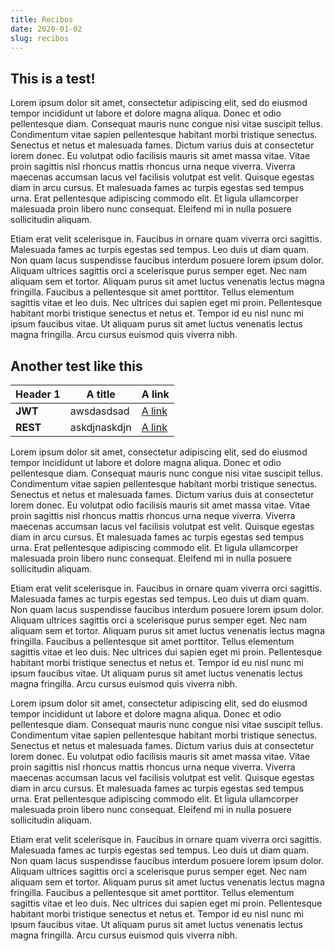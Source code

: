 ```yaml
---
title: Recibos
date: 2020-01-02
slug: recibos
---
```


## This is a test!

Lorem ipsum dolor sit amet, consectetur adipiscing elit, sed do eiusmod tempor incididunt ut labore et dolore magna aliqua. Donec et odio pellentesque diam. Consequat mauris nunc congue nisi vitae suscipit tellus. Condimentum vitae sapien pellentesque habitant morbi tristique senectus. Senectus et netus et malesuada fames. Dictum varius duis at consectetur lorem donec. Eu volutpat odio facilisis mauris sit amet massa vitae. Vitae proin sagittis nisl rhoncus mattis rhoncus urna neque viverra. Viverra maecenas accumsan lacus vel facilisis volutpat est velit. Quisque egestas diam in arcu cursus. Et malesuada fames ac turpis egestas sed tempus urna. Erat pellentesque adipiscing commodo elit. Et ligula ullamcorper malesuada proin libero nunc consequat. Eleifend mi in nulla posuere sollicitudin aliquam.

Etiam erat velit scelerisque in. Faucibus in ornare quam viverra orci sagittis. Malesuada fames ac turpis egestas sed tempus. Leo duis ut diam quam. Non quam lacus suspendisse faucibus interdum posuere lorem ipsum dolor. Aliquam ultrices sagittis orci a scelerisque purus semper eget. Nec nam aliquam sem et tortor. Aliquam purus sit amet luctus venenatis lectus magna fringilla. Faucibus a pellentesque sit amet porttitor. Tellus elementum sagittis vitae et leo duis. Nec ultrices dui sapien eget mi proin. Pellentesque habitant morbi tristique senectus et netus et. Tempor id eu nisl nunc mi ipsum faucibus vitae. Ut aliquam purus sit amet luctus venenatis lectus magna fringilla. Arcu cursus euismod quis viverra nibh.

## Another test like this
| Header 1 | A title | A link |
| - | - | - |
| **JWT** | awsdasdsad | [A link](https://google.com) |
| **REST** | askdjnaskdjn | [A link](https://google.com) |


Lorem ipsum dolor sit amet, consectetur adipiscing elit, sed do eiusmod tempor incididunt ut labore et dolore magna aliqua. Donec et odio pellentesque diam. Consequat mauris nunc congue nisi vitae suscipit tellus. Condimentum vitae sapien pellentesque habitant morbi tristique senectus. Senectus et netus et malesuada fames. Dictum varius duis at consectetur lorem donec. Eu volutpat odio facilisis mauris sit amet massa vitae. Vitae proin sagittis nisl rhoncus mattis rhoncus urna neque viverra. Viverra maecenas accumsan lacus vel facilisis volutpat est velit. Quisque egestas diam in arcu cursus. Et malesuada fames ac turpis egestas sed tempus urna. Erat pellentesque adipiscing commodo elit. Et ligula ullamcorper malesuada proin libero nunc consequat. Eleifend mi in nulla posuere sollicitudin aliquam.

Etiam erat velit scelerisque in. Faucibus in ornare quam viverra orci sagittis. Malesuada fames ac turpis egestas sed tempus. Leo duis ut diam quam. Non quam lacus suspendisse faucibus interdum posuere lorem ipsum dolor. Aliquam ultrices sagittis orci a scelerisque purus semper eget. Nec nam aliquam sem et tortor. Aliquam purus sit amet luctus venenatis lectus magna fringilla. Faucibus a pellentesque sit amet porttitor. Tellus elementum sagittis vitae et leo duis. Nec ultrices dui sapien eget mi proin. Pellentesque habitant morbi tristique senectus et netus et. Tempor id eu nisl nunc mi ipsum faucibus vitae. Ut aliquam purus sit amet luctus venenatis lectus magna fringilla. Arcu cursus euismod quis viverra nibh.

Lorem ipsum dolor sit amet, consectetur adipiscing elit, sed do eiusmod tempor incididunt ut labore et dolore magna aliqua. Donec et odio pellentesque diam. Consequat mauris nunc congue nisi vitae suscipit tellus. Condimentum vitae sapien pellentesque habitant morbi tristique senectus. Senectus et netus et malesuada fames. Dictum varius duis at consectetur lorem donec. Eu volutpat odio facilisis mauris sit amet massa vitae. Vitae proin sagittis nisl rhoncus mattis rhoncus urna neque viverra. Viverra maecenas accumsan lacus vel facilisis volutpat est velit. Quisque egestas diam in arcu cursus. Et malesuada fames ac turpis egestas sed tempus urna. Erat pellentesque adipiscing commodo elit. Et ligula ullamcorper malesuada proin libero nunc consequat. Eleifend mi in nulla posuere sollicitudin aliquam.

Etiam erat velit scelerisque in. Faucibus in ornare quam viverra orci sagittis. Malesuada fames ac turpis egestas sed tempus. Leo duis ut diam quam. Non quam lacus suspendisse faucibus interdum posuere lorem ipsum dolor. Aliquam ultrices sagittis orci a scelerisque purus semper eget. Nec nam aliquam sem et tortor. Aliquam purus sit amet luctus venenatis lectus magna fringilla. Faucibus a pellentesque sit amet porttitor. Tellus elementum sagittis vitae et leo duis. Nec ultrices dui sapien eget mi proin. Pellentesque habitant morbi tristique senectus et netus et. Tempor id eu nisl nunc mi ipsum faucibus vitae. Ut aliquam purus sit amet luctus venenatis lectus magna fringilla. Arcu cursus euismod quis viverra nibh.

